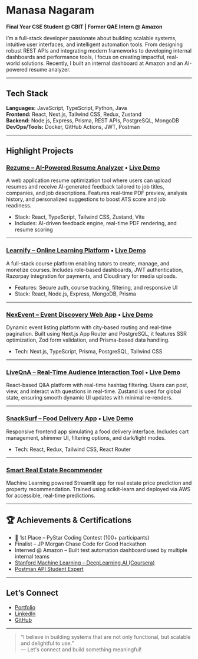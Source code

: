 # Manasa Nagaram

**Final Year CSE Student @ CBIT | Former QAE Intern @ Amazon**

I’m a full-stack developer passionate about building scalable systems, intuitive user interfaces, and intelligent automation tools. From designing robust REST APIs and integrating modern frameworks to developing internal dashboards and performance tools, I focus on creating impactful, real-world solutions. Recently, I built an internal dashboard at Amazon and an AI-powered resume analyzer.

---

## Tech Stack

**Languages:** JavaScript, TypeScript, Python, Java  
**Frontend:** React, Next.js, Tailwind CSS, Redux, Zustand  
**Backend:** Node.js, Express, Prisma, REST APIs, PostgreSQL, MongoDB  
**DevOps/Tools:** Docker, GitHub Actions, JWT, Postman  

---

##  Highlight Projects
###  [Rezume – AI-Powered Resume Analyzer](https://github.com/Manasa-iota/Rezume) • [Live Demo](https://willowy-entremet-5a2fb0.netlify.app/)

A web application resume optimization tool where users can upload resumes and receive AI-generated feedback tailored to job titles, companies, and job descriptions. Features real-time PDF preview, analysis history, and personalized suggestions to boost ATS score and job readiness.

-  Stack: React, TypeScript, Tailwind CSS, Zustand, Vite
-  Includes: AI-driven feedback engine, real-time PDF rendering, and resume scoring

---

###  [Learnify – Online Learning Platform](https://github.com/Manasa-iota/Learnify) • [Live Demo](https://learnify-frontend-git-main-manasas-projects-331ac1bd.vercel.app)

A full-stack course platform enabling tutors to create, manage, and monetize courses. Includes role-based dashboards, JWT authentication, Razorpay integration for payments, and Cloudinary for media uploads.

- Features: Secure auth, course tracking, filtering, and responsive UI
- Stack: React, Node.js, Express, MongoDB, Prisma

---

###  [NexEvent – Event Discovery Web App](https://github.com/Manasa-iota/nexevent) • [Live Demo](https://nex-event-kp9lnzeol-manasas-projects-331ac1bd.vercel.app)

Dynamic event listing platform with city-based routing and real-time pagination. Built using Next.js App Router and PostgreSQL, it features SSR optimization, Zod form validation, and Prisma-based data handling.

-  Tech: Next.js, TypeScript, Prisma, PostgreSQL, Tailwind CSS

---

###  [LiveQnA – Real-Time Audience Interaction Tool](https://github.com/Manasa-iota/LiveQnA) • [Live Demo](https://jovial-boba-f21a18.netlify.app)

React-based Q&A platform with real-time hashtag filtering. Users can post, view, and interact with questions in real-time. Zustand is used for global state, ensuring smooth dynamic UI updates with minimal re-renders.

---

###  [SnackSurf – Food Delivery App](https://github.com/Manasa-iota/snacksurf) • [Live Demo](https://snacksurf.netlify.app)

Responsive frontend app simulating a food delivery interface. Includes cart management, shimmer UI, filtering options, and dark/light modes.

-  Tech: React, Redux, Tailwind CSS, React Router

---

###  [Smart Real Estate Recommender](https://github.com/Manasa-iota/Smart-Real-Estate-Insights-Price-Prediction-Personalized-Recommendations)

Machine Learning powered Streamlit app for real estate price prediction and property recommendation. Trained using scikit-learn and deployed via AWS for accessible, real-time predictions.

---

## 🏆 Achievements & Certifications

- 🥇 1st Place – PyStar Coding Contest (100+ participants)
-  Finalist – JP Morgan Chase Code for Good Hackathon
-  Interned @ Amazon – Built test automation dashboard used by multiple internal teams
-  [Stanford Machine Learning – DeepLearning.AI (Coursera)](https://coursera.org/share/6a4134cc9e5a14098698271d94d8ce1a)
-  [Postman API Student Expert](https://api.badgr.io/public/assertions/W6ZuYPi8QYOZJSb8rc14vg)

---

##  Let’s Connect

-  [Portfolio](https://manasa-1729.netlify.app/)
-  [LinkedIn](https://www.linkedin.com/in/manasa-nagaram-3a8811259)
-  [GitHub](https://github.com/Manasa-iota)


---

> “I believe in building systems that are not only functional, but scalable and delightful to use.”  
> — Let's connect and build something meaningful!

